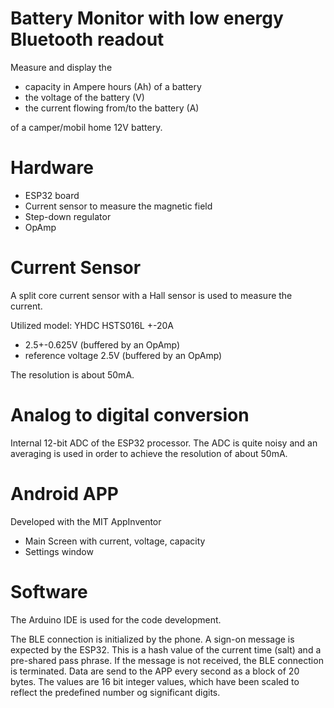 Battery Monitor with low energy Bluetooth readout
=================================================
Measure and display the 
- capacity in Ampere hours (Ah) of a battery
- the voltage of the battery (V)
- the current flowing from/to the battery (A)

of a camper/mobil home 12V battery.


Hardware
========
- ESP32 board
- Current sensor to measure the magnetic field 
- Step-down regulator 
- OpAmp

Current Sensor
==============
A split core current sensor with a Hall sensor is used to measure the current.

Utilized model: YHDC HSTS016L +-20A
- 2.5+-0.625V (buffered by an OpAmp) 
- reference voltage 2.5V (buffered by an OpAmp) 

The resolution is about 50mA.

Analog to digital conversion
============================
Internal 12-bit ADC of the ESP32 processor. The ADC is quite noisy and an averaging is used in order to achieve the resolution of about 50mA.

Android APP
===========
Developed with the MIT AppInventor
- Main Screen with current, voltage, capacity
- Settings window 

Software
========
The Arduino IDE is used for the code development.

The BLE connection is initialized by the phone. A sign-on message is expected by the ESP32. This is a hash value of the current time (salt) and a pre-shared pass phrase. 
If the message is not received, the BLE connection is terminated.
Data are send to the APP every second as a block of 20 bytes. The values are 16 bit integer values, which have been scaled to reflect the predefined number og significant digits. 